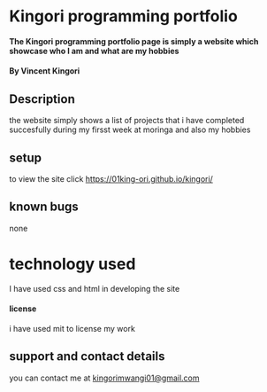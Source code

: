 # Kingori programming portfolio
#### The Kingori programming portfolio page is simply a website which showcase who I am and what are my hobbies
#### By **Vincent Kingori**
## Description
the website simply shows a list of projects that i have completed succesfully during my firsst week at moringa and also my hobbies
## setup
to view the site click  https://01king-ori.github.io/kingori/
## known bugs
none
# technology used
I have used css and html in developing the site
#### license
i have used mit to license my work
## support and contact details
you can contact me at kingorimwangi01@gmail.com
